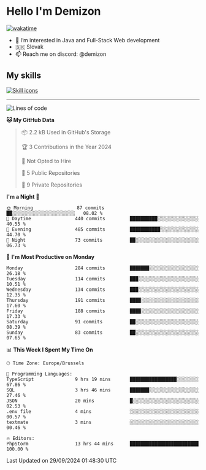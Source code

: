 # Hello I'm Demizon
[![wakatime](https://wakatime.com/badge/user/6ad1949f-d6d7-44f9-9eee-c35e54cc499b.svg)](https://wakatime.com/@6ad1949f-d6d7-44f9-9eee-c35e54cc499b)
- 👀 I’m interested in Java and Full-Stack Web development
- 🇸🇰 Slovak
- 📫 Reach me on discord: @demizon

## My skills
[![Skill icons](https://skillicons.dev/icons?i=java,js,ts,html,css,react,nextjs,tailwind,supabase,py,git,docker,linux,mysql,postgres,mongo&theme=dark)](https://github.com/Demizon3433)

---

<!--START_SECTION:waka-->
![Lines of code](https://img.shields.io/badge/From%20Hello%20World%20I%27ve%20Written-305.2%20thousand%20lines%20of%20code-blue)

**🐱 My GitHub Data** 

> 📦 2.2 kB Used in GitHub's Storage 
 > 
> 🏆 3 Contributions in the Year 2024
 > 
> 🚫 Not Opted to Hire
 > 
> 📜 5 Public Repositories 
 > 
> 🔑 9 Private Repositories 
 > 
**I'm a Night 🦉** 

```text
🌞 Morning                87 commits          ██░░░░░░░░░░░░░░░░░░░░░░░   08.02 % 
🌆 Daytime                440 commits         ██████████░░░░░░░░░░░░░░░   40.55 % 
🌃 Evening                485 commits         ███████████░░░░░░░░░░░░░░   44.70 % 
🌙 Night                  73 commits          ██░░░░░░░░░░░░░░░░░░░░░░░   06.73 % 
```
📅 **I'm Most Productive on Monday** 

```text
Monday                   284 commits         ███████░░░░░░░░░░░░░░░░░░   26.18 % 
Tuesday                  114 commits         ███░░░░░░░░░░░░░░░░░░░░░░   10.51 % 
Wednesday                134 commits         ███░░░░░░░░░░░░░░░░░░░░░░   12.35 % 
Thursday                 191 commits         ████░░░░░░░░░░░░░░░░░░░░░   17.60 % 
Friday                   188 commits         ████░░░░░░░░░░░░░░░░░░░░░   17.33 % 
Saturday                 91 commits          ██░░░░░░░░░░░░░░░░░░░░░░░   08.39 % 
Sunday                   83 commits          ██░░░░░░░░░░░░░░░░░░░░░░░   07.65 % 
```


📊 **This Week I Spent My Time On** 

```text
🕑︎ Time Zone: Europe/Brussels

💬 Programming Languages: 
TypeScript               9 hrs 19 mins       █████████████████░░░░░░░░   67.86 % 
SQL                      3 hrs 46 mins       ███████░░░░░░░░░░░░░░░░░░   27.46 % 
JSON                     20 mins             █░░░░░░░░░░░░░░░░░░░░░░░░   02.53 % 
.env file                4 mins              ░░░░░░░░░░░░░░░░░░░░░░░░░   00.57 % 
textmate                 3 mins              ░░░░░░░░░░░░░░░░░░░░░░░░░   00.46 % 

🔥 Editors: 
PhpStorm                 13 hrs 44 mins      █████████████████████████   100.00 % 
```


 Last Updated on 29/09/2024 01:48:30 UTC
<!--END_SECTION:waka-->
